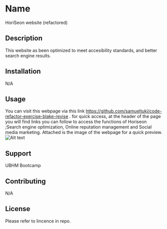 # Name

HoriSeon website (refactored)

## Description

This website as been optimized to meet accesibility standards, and better search engine results.

## Installation

N/A

## Usage

You can visit this webpage via this link https://github.com/samueltuki/code-refactor-exercise-blake-revise . for quick access, at the header of the page you will find links you can follow to access the functions of Horiseon ;Search engine optimization, Online reputation management and Social media marketing. Attached is the image of the webpage for a quick preview. ![Alt text](../../../../../C:/Users/OWNER/bootcamp/code-refactor-exercise-blake-revise/assets/images/Web%20capture_5-12-2022_22849_127.0.0.1.jpeg)

## Support

UBHM Bootcamp

## Contributing

N/A

## License

Please refer to lincence in repo.
